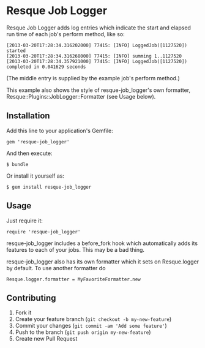 # Resque Job Logger

Resque Job Logger adds log entries which indicate the start and elapsed
run time of each job's perform method, like so:

    [2013-03-20T17:28:34.316202000] 77415: [INFO] LoggedJob([1127520]) started
    [2013-03-20T17:28:34.316268000] 77415: [INFO] summing 1..1127520
    [2013-03-20T17:28:34.357921000] 77415: [INFO] LoggedJob([1127520]) completed in 0.041629 seconds

(The middle entry is supplied by the example job's perform method.)

This example also shows the style of resque-job_logger's own formatter,
Resque::Plugins::JobLogger::Formatter (see Usage below).

## Installation

Add this line to your application's Gemfile:

    gem 'resque-job_logger'

And then execute:

    $ bundle

Or install it yourself as:

    $ gem install resque-job_logger

## Usage

Just require it:

    require 'resque-job_logger'

resque-job_logger includes a before_fork hook which automatically adds its
features to each of your jobs. This may be a bad thing.

resque-job_logger also has its own formatter which it sets on
Resque.logger by default. To use another formatter do

    Resque.logger.formatter = MyFavoriteFormatter.new

## Contributing

1. Fork it
2. Create your feature branch (`git checkout -b my-new-feature`)
3. Commit your changes (`git commit -am 'Add some feature'`)
4. Push to the branch (`git push origin my-new-feature`)
5. Create new Pull Request
